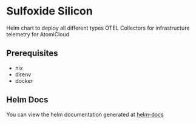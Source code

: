 # Sulfoxide Silicon

Helm chart to deploy all different types OTEL Collectors for infrastructure telemetry for AtomiCloud

## Prerequisites
- nix
- direnv
- docker

## Helm Docs

You can view the helm documentation generated at [helm-docs](./chart/README.md)
